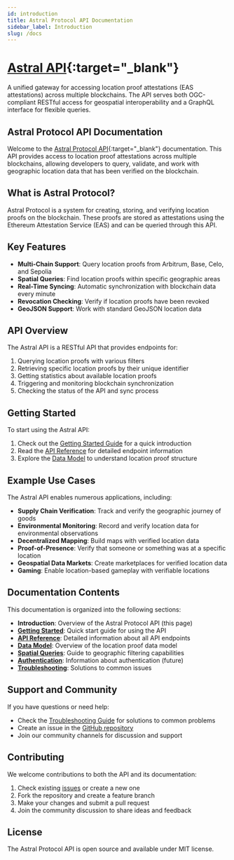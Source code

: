 ```yaml
---
id: introduction
title: Astral Protocol API Documentation
sidebar_label: Introduction
slug: /docs
---
```


# [Astral API](https://github.com/DecentralizedGeo/astral-api){:target="_blank"}

A unified gateway for accessing location proof attestations (EAS attestations) across multiple blockchains. The API serves both OGC-compliant RESTful access for geospatial interoperability and a GraphQL interface for flexible queries.

## Astral Protocol API Documentation

Welcome to the [Astral Protocol API](https://github.com/DecentralizedGeo/astral-api){:target="_blank"} documentation. This API provides access to location proof attestations across multiple blockchains, allowing developers to query, validate, and work with geographic location data that has been verified on the blockchain.

## What is Astral Protocol?

Astral Protocol is a system for creating, storing, and verifying location proofs on the blockchain. These proofs are stored as attestations using the Ethereum Attestation Service (EAS) and can be queried through this API.

## Key Features

- **Multi-Chain Support**: Query location proofs from Arbitrum, Base, Celo, and Sepolia
- **Spatial Queries**: Find location proofs within specific geographic areas
- **Real-Time Syncing**: Automatic synchronization with blockchain data every minute
- **Revocation Checking**: Verify if location proofs have been revoked
- **GeoJSON Support**: Work with standard GeoJSON location data

## API Overview

The Astral API is a RESTful API that provides endpoints for:

1. Querying location proofs with various filters
2. Retrieving specific location proofs by their unique identifier
3. Getting statistics about available location proofs
4. Triggering and monitoring blockchain synchronization
5. Checking the status of the API and sync process

## Getting Started

To start using the Astral API:

1. Check out the [Getting Started Guide](./getting-started.md) for a quick introduction
2. Read the [API Reference](./api-reference.md) for detailed endpoint information
3. Explore the [Data Model](./data-model.md) to understand location proof structure

## Example Use Cases

The Astral API enables numerous applications, including:

- **Supply Chain Verification**: Track and verify the geographic journey of goods
- **Environmental Monitoring**: Record and verify location data for environmental observations
- **Decentralized Mapping**: Build maps with verified location data
- **Proof-of-Presence**: Verify that someone or something was at a specific location
- **Geospatial Data Markets**: Create marketplaces for verified location data
- **Gaming**: Enable location-based gameplay with verifiable locations

## Documentation Contents

This documentation is organized into the following sections:

- **Introduction**: Overview of the Astral Protocol API (this page)
- **[Getting Started](./getting-started.md)**: Quick start guide for using the API
- **[API Reference](./api-reference.md)**: Detailed information about all API endpoints
- **[Data Model](./data-model.md)**: Overview of the location proof data model
- **[Spatial Queries](./spatial-queries.md)**: Guide to geographic filtering capabilities
- **[Authentication](./authentication.md)**: Information about authentication (future)
- **[Troubleshooting](./troubleshooting.md)**: Solutions to common issues

## Support and Community

If you have questions or need help:

- Check the [Troubleshooting Guide](./troubleshooting.md) for solutions to common problems
- Create an issue in the [GitHub repository](https://github.com/DecentralizedGeo/astral-api)
- Join our community channels for discussion and support

## Contributing

We welcome contributions to both the API and its documentation:

1. Check existing [issues](https://github.com/DecentralizedGeo/astral-api/issues) or create a new one
2. Fork the repository and create a feature branch
3. Make your changes and submit a pull request
4. Join the community discussion to share ideas and feedback

## License

The Astral Protocol API is open source and available under MIT license.